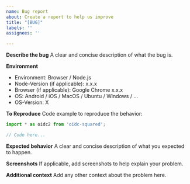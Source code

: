 ```yaml
---
name: Bug report
about: Create a report to help us improve
title: "[BUG]"
labels: ''
assignees: ''

---
```


**Describe the bug**
A clear and concise description of what the bug is.

**Environment**
- Environment: Browser / Node.js
- Node-Version (if applicable): x.x.x
- Browser (if applicable): Google Chrome x.x.x
- OS: Android / iOS / MacOS / Ubuntu / Windows / ...
- OS-Version: X

**To Reproduce**
Code example to reproduce the behavior:
```js
import * as oidc2 from 'oidc-squared';

// Code here...
```

**Expected behavior**
A clear and concise description of what you expected to happen.

**Screenshots**
If applicable, add screenshots to help explain your problem.

**Additional context**
Add any other context about the problem here.
